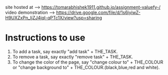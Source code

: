 site hosted at --> https://tomarabhishek1911.github.io/assignment-valuefy-/
video demonstration --> https://drive.google.com/file/d/1s6iyiwZ-H9UXZxPn_IjZJ4jqI-qPTc1X/view?usp=sharing
# Instructions to use

1. To add a task, say exactly "add task" + THE_TASK.
2. To remove a task, say exactly "remove task" + THE_TASK.
3. To change the color of the page, say "change colour to" + THE_COLOUR or "change background to" + THE_COLOUR.(black,blue,red and white).

